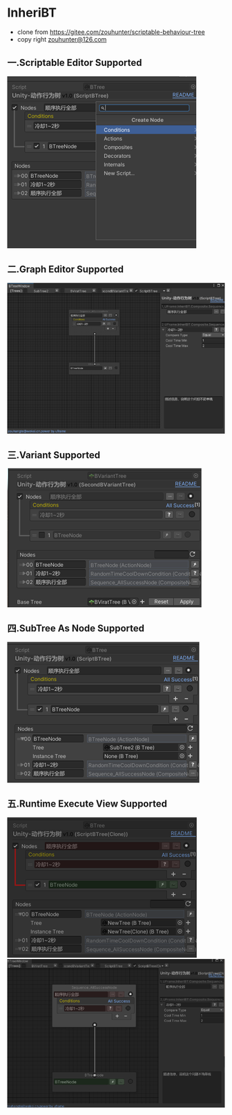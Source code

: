 # InheriBT 
- clone from https://gitee.com/zouhunter/scriptable-behaviour-tree
- copy right zouhunter@126.com

## 一.Scriptable Editor Supported
![scriptable.png](Docs/scriptable.png)


## 二.Graph Editor Supported
![graph.png](https://github.com/zouhunter/InheriBT/blob/main/Docs/graph.png)

## 三.Variant Supported
![deepvariant.png](Docs/deepvariant.png)

## 四.SubTree As Node Supported
![subtree.png](Docs/subtree.png)

## 五.Runtime Execute View Supported
![debug.png](Docs/debug.png)
![graph_debug.png](Docs/graph_debug.png)

